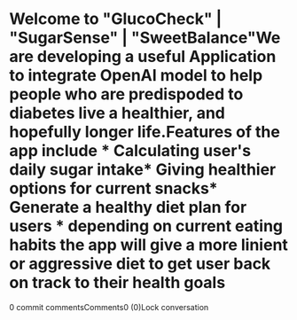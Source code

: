 # Welcome to "GlucoCheck" | "SugarSense" | "SweetBalance"We are developing a useful Application to integrate OpenAI model to help people who are predispoded to diabetes live a healthier, and hopefully longer life.Features of the app include * Calculating user's daily sugar intake* Giving healthier options for current snacks* Generate a healthy diet plan for users    * depending on current eating habits the app will give a more linient or aggressive diet to get user back on track to their health goals
0 commit commentsComments0 (0)Lock conversation
